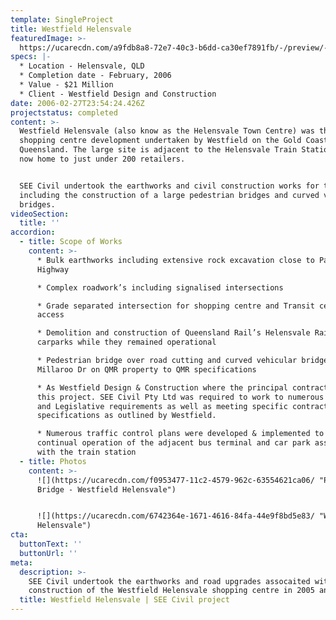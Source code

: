 ```yaml
---
template: SingleProject
title: Westfield Helensvale
featuredImage: >-
  https://ucarecdn.com/a9fdb8a8-72e7-40c3-b6dd-ca30ef7891fb/-/preview/-/enhance/50/
specs: |-
  * Location - Helensvale, QLD
  * Completion date - February, 2006 
  * Value - $21 Million
  * Client - Westfield Design and Construction
date: 2006-02-27T23:54:24.426Z
projectstatus: completed
content: >-
  Westfield Helensvale (also know as the Helensvale Town Centre) was the first
  shopping centre development undertaken by Westfield on the Gold Coast in
  Queensland. The large site is adjacent to the Helensvale Train Station and is
  now home to just under 200 retailers. 


  SEE Civil undertook the earthworks and civil construction works for the centre
  including the construction of a large pedestrian bridges and curved vehicular
  bridges.
videoSection:
  title: ''
accordion:
  - title: Scope of Works
    content: >-
      * Bulk earthworks including extensive rock excavation close to Pacific
      Highway

      * Complex roadwork’s including signalised intersections

      * Grade separated intersection for shopping centre and Transit centre
      access

      * Demolition and construction of Queensland Rail’s Helensvale Rail Station
      carparks while they remained operational

      * Pedestrian bridge over road cutting and curved vehicular bridge over
      Millaroo Dr on QMR property to QMR specifications

      * As Westfield Design & Construction where the principal contractor for
      this project. SEE Civil Pty Ltd was required to work to numerous QMR, GCCC
      and Legislative requirements as well as meeting specific contract
      specifications as outlined by Westfield.

      * Numerous traffic control plans were developed & implemented to ensure
      continual operation of the adjacent bus terminal and car park associated
      with the train station
  - title: Photos
    content: >-
      ![](https://ucarecdn.com/f0953477-11c2-4579-962c-63554621ca06/ "Pedestrian
      Bridge - Westfield Helensvale")


      ![](https://ucarecdn.com/6742364e-1671-4616-84fa-44e9f8bd5e83/ "Westfield
      Helensvale")
cta:
  buttonText: ''
  buttonUrl: ''
meta:
  description: >-
    SEE Civil undertook the earthworks and road upgrades assocaited with the
    construction of the Westfield Helensvale shopping centre in 2005 and 2006. 
  title: Westfield Helensvale | SEE Civil project
---
```


